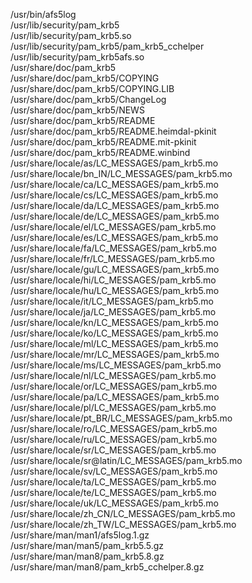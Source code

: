 /usr/bin/afs5log  
/usr/lib/security/pam\_krb5  
/usr/lib/security/pam\_krb5.so  
/usr/lib/security/pam\_krb5/pam\_krb5\_cchelper  
/usr/lib/security/pam\_krb5afs.so  
/usr/share/doc/pam\_krb5  
/usr/share/doc/pam\_krb5/COPYING  
/usr/share/doc/pam\_krb5/COPYING.LIB  
/usr/share/doc/pam\_krb5/ChangeLog  
/usr/share/doc/pam\_krb5/NEWS  
/usr/share/doc/pam\_krb5/README  
/usr/share/doc/pam\_krb5/README.heimdal-pkinit  
/usr/share/doc/pam\_krb5/README.mit-pkinit  
/usr/share/doc/pam\_krb5/README.winbind  
/usr/share/locale/as/LC\_MESSAGES/pam\_krb5.mo  
/usr/share/locale/bn\_IN/LC\_MESSAGES/pam\_krb5.mo  
/usr/share/locale/ca/LC\_MESSAGES/pam\_krb5.mo  
/usr/share/locale/cs/LC\_MESSAGES/pam\_krb5.mo  
/usr/share/locale/da/LC\_MESSAGES/pam\_krb5.mo  
/usr/share/locale/de/LC\_MESSAGES/pam\_krb5.mo  
/usr/share/locale/el/LC\_MESSAGES/pam\_krb5.mo  
/usr/share/locale/es/LC\_MESSAGES/pam\_krb5.mo  
/usr/share/locale/fa/LC\_MESSAGES/pam\_krb5.mo  
/usr/share/locale/fr/LC\_MESSAGES/pam\_krb5.mo  
/usr/share/locale/gu/LC\_MESSAGES/pam\_krb5.mo  
/usr/share/locale/hi/LC\_MESSAGES/pam\_krb5.mo  
/usr/share/locale/hu/LC\_MESSAGES/pam\_krb5.mo  
/usr/share/locale/it/LC\_MESSAGES/pam\_krb5.mo  
/usr/share/locale/ja/LC\_MESSAGES/pam\_krb5.mo  
/usr/share/locale/kn/LC\_MESSAGES/pam\_krb5.mo  
/usr/share/locale/ko/LC\_MESSAGES/pam\_krb5.mo  
/usr/share/locale/ml/LC\_MESSAGES/pam\_krb5.mo  
/usr/share/locale/mr/LC\_MESSAGES/pam\_krb5.mo  
/usr/share/locale/ms/LC\_MESSAGES/pam\_krb5.mo  
/usr/share/locale/nl/LC\_MESSAGES/pam\_krb5.mo  
/usr/share/locale/or/LC\_MESSAGES/pam\_krb5.mo  
/usr/share/locale/pa/LC\_MESSAGES/pam\_krb5.mo  
/usr/share/locale/pl/LC\_MESSAGES/pam\_krb5.mo  
/usr/share/locale/pt\_BR/LC\_MESSAGES/pam\_krb5.mo  
/usr/share/locale/ro/LC\_MESSAGES/pam\_krb5.mo  
/usr/share/locale/ru/LC\_MESSAGES/pam\_krb5.mo  
/usr/share/locale/sr/LC\_MESSAGES/pam\_krb5.mo  
/usr/share/locale/sr@latin/LC\_MESSAGES/pam\_krb5.mo  
/usr/share/locale/sv/LC\_MESSAGES/pam\_krb5.mo  
/usr/share/locale/ta/LC\_MESSAGES/pam\_krb5.mo  
/usr/share/locale/te/LC\_MESSAGES/pam\_krb5.mo  
/usr/share/locale/uk/LC\_MESSAGES/pam\_krb5.mo  
/usr/share/locale/zh\_CN/LC\_MESSAGES/pam\_krb5.mo  
/usr/share/locale/zh\_TW/LC\_MESSAGES/pam\_krb5.mo  
/usr/share/man/man1/afs5log.1.gz  
/usr/share/man/man5/pam\_krb5.5.gz  
/usr/share/man/man8/pam\_krb5.8.gz  
/usr/share/man/man8/pam\_krb5\_cchelper.8.gz  
